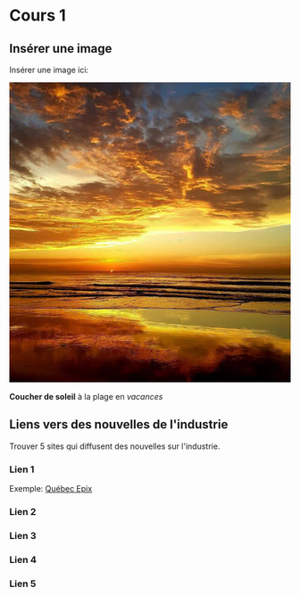 # Cours 1
## Insérer une image
Insérer une image ici: 

![soleil](Images/Couchersoleil.jpeg)

**Coucher de soleil** à la plage en *vacances*



## Liens vers des nouvelles de l'industrie
Trouver 5 sites qui diffusent des nouvelles sur l'industrie.

### Lien 1 
Exemple: [Québec Epix](https://www.quebecinternational.ca/fr/quebec-epix)

### Lien 2 


### Lien 3 


### Lien 4 


### Lien 5 
